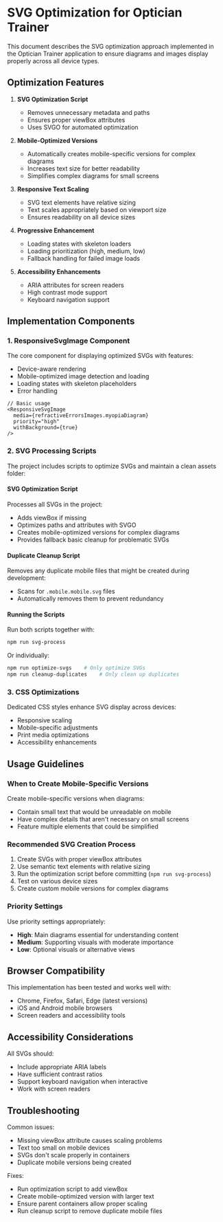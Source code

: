 # SVG Optimization for Optician Trainer

This document describes the SVG optimization approach implemented in the Optician Trainer application to ensure diagrams and images display properly across all device types.

## Optimization Features

1. **SVG Optimization Script**
   - Removes unnecessary metadata and paths
   - Ensures proper viewBox attributes
   - Uses SVGO for automated optimization

2. **Mobile-Optimized Versions**
   - Automatically creates mobile-specific versions for complex diagrams
   - Increases text size for better readability
   - Simplifies complex diagrams for small screens

3. **Responsive Text Scaling**
   - SVG text elements have relative sizing
   - Text scales appropriately based on viewport size
   - Ensures readability on all device sizes

4. **Progressive Enhancement**
   - Loading states with skeleton loaders
   - Loading prioritization (high, medium, low)
   - Fallback handling for failed image loads

5. **Accessibility Enhancements**
   - ARIA attributes for screen readers
   - High contrast mode support
   - Keyboard navigation support

## Implementation Components

### 1. ResponsiveSvgImage Component

The core component for displaying optimized SVGs with features:
- Device-aware rendering
- Mobile-optimized image detection and loading
- Loading states with skeleton placeholders
- Error handling

```tsx
// Basic usage
<ResponsiveSvgImage 
  media={refractiveErrorsImages.myopiaDiagram}
  priority="high"
  withBackground={true}
/>
```

### 2. SVG Processing Scripts

The project includes scripts to optimize SVGs and maintain a clean assets folder:

#### SVG Optimization Script
Processes all SVGs in the project:
- Adds viewBox if missing
- Optimizes paths and attributes with SVGO
- Creates mobile-optimized versions for complex diagrams
- Provides fallback basic cleanup for problematic SVGs

#### Duplicate Cleanup Script
Removes any duplicate mobile files that might be created during development:
- Scans for `.mobile.mobile.svg` files
- Automatically removes them to prevent redundancy

#### Running the Scripts

Run both scripts together with:
```bash
npm run svg-process
```

Or individually:
```bash
npm run optimize-svgs    # Only optimize SVGs
npm run cleanup-duplicates    # Only clean up duplicates
```

### 3. CSS Optimizations

Dedicated CSS styles enhance SVG display across devices:
- Responsive scaling
- Mobile-specific adjustments
- Print media optimizations
- Accessibility enhancements

## Usage Guidelines

### When to Create Mobile-Specific Versions

Create mobile-specific versions when diagrams:
- Contain small text that would be unreadable on mobile
- Have complex details that aren't necessary on small screens
- Feature multiple elements that could be simplified

### Recommended SVG Creation Process

1. Create SVGs with proper viewBox attributes
2. Use semantic text elements with relative sizing
3. Run the optimization script before committing (`npm run svg-process`)
4. Test on various device sizes
5. Create custom mobile versions for complex diagrams

### Priority Settings

Use priority settings appropriately:
- **High**: Main diagrams essential for understanding content
- **Medium**: Supporting visuals with moderate importance
- **Low**: Optional visuals or alternative views

## Browser Compatibility

This implementation has been tested and works well with:
- Chrome, Firefox, Safari, Edge (latest versions)
- iOS and Android mobile browsers
- Screen readers and accessibility tools

## Accessibility Considerations

All SVGs should:
- Include appropriate ARIA labels
- Have sufficient contrast ratios
- Support keyboard navigation when interactive
- Work with screen readers

## Troubleshooting

Common issues:
- Missing viewBox attribute causes scaling problems
- Text too small on mobile devices
- SVGs don't scale properly in containers
- Duplicate mobile versions being created

Fixes:
- Run optimization script to add viewBox
- Create mobile-optimized version with larger text
- Ensure parent containers allow proper scaling
- Run cleanup script to remove duplicate mobile files 